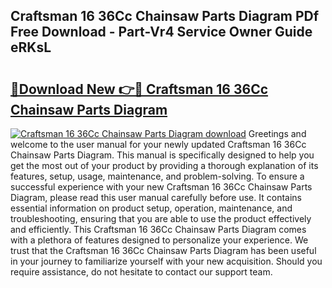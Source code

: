 ## Craftsman 16 36Cc Chainsaw Parts Diagram PDf Free Download - Part-Vr4 Service Owner Guide eRKsL

# <h2><a href="http://dfogg2n.blite.top/?on=Craftsman+16+36Cc+Chainsaw+Parts+Diagram">🔗Download New 👉🔴 Craftsman 16 36Cc Chainsaw Parts Diagram</a></h2>

[![Craftsman 16 36Cc Chainsaw Parts Diagram download](https://i.imgur.com/lujVjoI.png)](http://dfogg2n.blite.top/?on=Craftsman+16+36Cc+Chainsaw+Parts+Diagram)
Greetings and welcome to the user manual for your newly updated Craftsman 16 36Cc Chainsaw Parts Diagram. This manual is specifically designed to help you get the most out of your product by providing a thorough explanation of its features, setup, usage, maintenance, and problem-solving. To ensure a successful experience with your new Craftsman 16 36Cc Chainsaw Parts Diagram, please read this user manual carefully before use. It contains essential information on product setup, operation, maintenance, and troubleshooting, ensuring that you are able to use the product effectively and efficiently. This Craftsman 16 36Cc Chainsaw Parts Diagram comes with a plethora of features designed to personalize your experience. We trust that the Craftsman 16 36Cc Chainsaw Parts Diagram has been useful in your journey to familiarize yourself with your new acquisition. Should you require assistance, do not hesitate to contact our support team.
